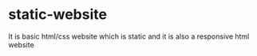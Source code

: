 # static-website
It is basic html/css website which is static and it is also a responsive html website 
